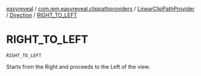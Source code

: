 [easyreveal](../../../index.md) / [com.jem.easyreveal.clippathproviders](../../index.md) / [LinearClipPathProvider](../index.md) / [Direction](index.md) / [RIGHT_TO_LEFT](./-r-i-g-h-t_-t-o_-l-e-f-t.md)

# RIGHT_TO_LEFT

`RIGHT_TO_LEFT`

Starts from the Right and proceeds to the Left of the view.

